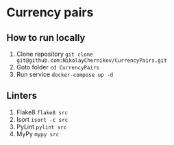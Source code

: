 # Currency pairs

## How to run locally

1. Clone repository `git clone git@github.com:NikolayChernikov/CurrencyPairs.git`
2. Goto folder `cd CurrencyPairs`
3. Run service `docker-compose up -d`

## Linters

1. Flake8 `flake8 src`
2. Isort `isort -c src`
3. PyLint `pylint src`
4. MyPy `mypy src`